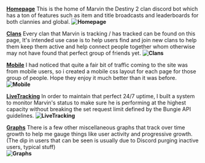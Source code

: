 **[Homepage](https://marvin.gg)**
This is the home of Marvin the Destiny 2 clan discord bot which has a ton of features such as item and title broadcasts and leaderboards for both clannies and global.
**![Homepage](https://marvin.gg/images/github/marvin.gg/home.png)**

**[Clans](https://marvin.gg/clans)**
Every clan that Marvin is tracking / has tracked can be found on this page, It's intended use case is to help users find and join new clans to help them keep them active and help connect people together whom otherwise may not have found that perfect group of friends yet.
**![Clans](https://marvin.gg/images/github/marvin.gg/clans.png)**

**[Mobile](https://marvin.gg)**
I had noticed that quite a fair bit of traffic coming to the site was from mobile users, so i created a mobile css layout for each page for those group of people. Hope they enjoy it much better than it was before.
**![Mobile](https://marvin.gg/images/github/marvin.gg/mobile.png)**

**[LiveTracking](https://marvin.gg)**
In order to maintain that perfect 24/7 uptime, I built a system to monitor Marvin's status to make sure he is performing at the highest capacity without breaking the set request limit defined by the Bungie API guidelines.
**![LiveTracking](https://marvin.gg/images/github/marvin.gg/livetracking.png)**

**[Graphs](https://marvin.gg)**
There is a few other miscellaneous graphs that track over time growth to help me gauge things like user activity and progressive growth. (The dip in users that can be seen is usually due to Discord purging inactive users, typical stuff)  
**![Graphs](https://marvin.gg/images/github/marvin.gg/graphs.png)**
